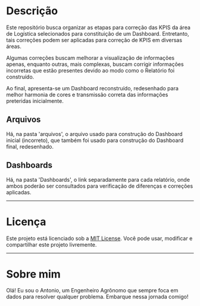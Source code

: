 # Descrição
Este repositório busca organizar as etapas para correção das KPIS da área de Logística 
selecionados para constituição de um Dashboard. Entretanto, tais correções podem ser 
aplicadas para correção de KPIS em diversas áreas.

Algumas correções buscam melhorar a visualização de informações apenas, enquanto outras,
mais complexas, buscam corrigir informações incorretas que estão presentes devido ao modo como o Relatório foi construído.

Ao final, apresenta-se um Dashboard reconstruído, redesenhado para melhor harmonia de cores
e transmissão correta das informações preteridas inicialmente.

## Arquivos
Há, na pasta 'arquivos', o arquivo usado para construção do Dashboard inicial (incorreto),
que também foi usado para construção do Dashboard final, redesenhado.

## Dashboards
Há, na pasta 'Dashboards', o link separadamente para cada relatório, onde ambos poderão
ser consultados para verificação de diferenças e correções aplicadas.

---

# Licença
Este projeto está licenciado sob a [MIT License](LICENSE). Você pode usar, modificar e compartilhar este projeto livremente.

---

# Sobre mim
Olá! Eu sou o Antonio, um Engenheiro Agrônomo que sempre foca em dados para resolver qualquer problema. Embarque nessa jornada comigo!

